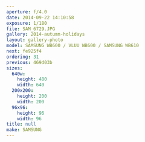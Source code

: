 ```yaml
---
aperture: f/4.0
date: 2014-09-22 14:10:58
exposure: 1/180
file: SAM_6729.JPG
gallery: 2014-autumn-holidays
layout: gallery-photo
model: SAMSUNG WB600 / VLUU WB600 / SAMSUNG WB610
next: fe925f4
ordering: 31
previous: 469d03b
sizes:
  640w:
    height: 480
    width: 640
  200x200:
    height: 200
    width: 200
  96x96:
    height: 96
    width: 96
title: null
make: SAMSUNG
---
```

